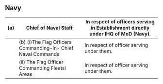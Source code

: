 ## Navy

| (a)   | Chief of Naval Staff                                          | In respect of officers serving in Establishment directly under IHQ of MoD (Navy).   |
|-------|---------------------------------------------------------------|-------------------------------------------------------------------------------------|
|       | (b)  (i)The Flag Officers Commanding-in- Chief Naval Commands | In respect of officer serving under them.                                           |
|       | (ii) The Flag Officer Commanding Fleetsl Areas                | In respect of officer serving under them.                                           |
